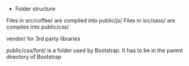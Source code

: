 * Folder structure

Files in src/coffee/ are compiled into public/js/
Files in src/sass/   are compiles into public/css/

vendor/ for 3rd party libraries

public/css/font/ is a folder used by Bootstrap. It has to be in the parent directory of Bootstrap
